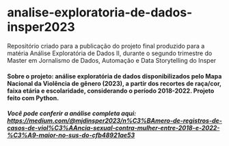 # analise-exploratoria-de-dados-insper2023
Repositório criado para a publicação do projeto final produzido para a matéria Análise Exploratória de Dados II, durante o segundo trimestre do Master em Jornalismo de Dados, Automação e Data Storytelling do Insper

#### Sobre o projeto: análise exploratória de dados disponibilizados pelo Mapa Nacional da Violência de gênero (2023), a partir dos recortes de raça/cor, faixa etária e escolaridade, considerando o período 2018-2022. Projeto feito com Python. 

##### Você pode conferir a análise completa aqui: https://medium.com/@mjdinsper2023/n%C3%BAmero-de-registros-de-casos-de-viol%C3%AAncia-sexual-contra-mulher-entre-2018-e-2022-%C3%A9-maior-no-sus-do-cfb48921ae53
